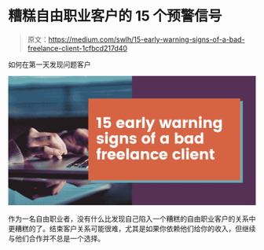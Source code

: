 # 糟糕自由职业客户的 15 个预警信号

> 原文：<https://medium.com/swlh/15-early-warning-signs-of-a-bad-freelance-client-1cfbcd217d40>

如何在第一天发现问题客户

![](img/bfbdf53be7d9619890da588b2a9486eb.png)

作为一名自由职业者，没有什么比发现自己陷入一个糟糕的自由职业客户的关系中更糟糕的了。结束客户关系可能很难，尤其是如果你依赖他们给你的收入，但继续与他们合作并不总是一个选择。